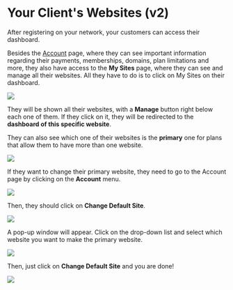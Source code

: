 # Your Client's Websites (v2)

After registering on your network, your customers can access their dashboard.

Besides the [Account](https://help.wpultimo.com/article/411-the-account-page-v2) page, where they can see important information regarding their payments, memberships, domains, plan limitations and more, they also have access to the **My Sites** page, where they can see and manage all their websites. All they have to do is to click on My Sites on their dashboard.

![](assets/images/c6468643.png)

They will be shown all their websites, with a **Manage** button right below each one of them. If they click on it, they will be redirected to the **dashboard of this specific website**.

They can also see which one of their websites is the **primary** one for plans that allow them to have more than one website.

![](assets/images/d4556a9c.png)

If they want to change their primary website, they need to go to the Account page by clicking on the **Account** menu.

![](assets/images/e42bcd1c.png)

Then, they should click on **Change Default Site**.

![](assets/images/21ac01f3.png)

A pop-up window will appear. Click on the drop-down list and select which website you want to make the primary website.

![](assets/images/76fe6d85.png)

Then, just click on **Change Default Site** and you are done!

![](assets/images/765ebbc1.png)
